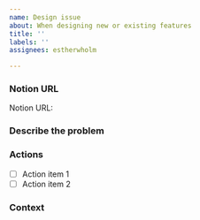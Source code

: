 ```yaml
---
name: Design issue
about: When designing new or existing features
title: ''
labels: ''
assignees: estherwholm

---
```


<!--
Check the following when creating an issue:
* Did you add a proper title?
  * Start with a verb e.g. _Fix_ or _Update_ (imperative mood)
  * Only a capital at the start of the title (except for brand names e.g. _GitHub_)
  * No punctuation
* Did you add it in the right project ([Development](https://github.com/orgs/Phished-BV/projects/2/views/1))?
* Did you add the correct labels?
-->

### Notion URL
Notion URL: 

### Describe the problem

### Actions
- [ ] Action item 1
- [ ] Action item 2

### Context
<!-- specifications, where does this belong to, any links, screenshots, videos, ... -->
